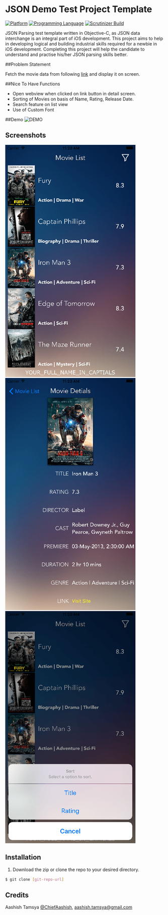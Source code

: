 # JSON Demo Test Project Template

[![Platform](https://img.shields.io/badge/platform-ios-lightgrey.svg)]()
[![Programming Language](https://img.shields.io/badge/language-objective--c-ff69b4.svg)]()
[![Scrutinizer Build](https://img.shields.io/scrutinizer/build/g/filp/whoops.svg?maxAge=2592000)]()

JSON Parsing test template written in Objective-C, as JSON data interchange is an integral part of iOS development. This project aims to help in developing logical and building industrial skills required for a newbie in iOS development. Completing this project will help the candidate to understand and practise his/her JSON parsing skills better.  


##Problem Statement

Fetch the movie data from following [link](https://json-test-sample-project.firebaseio.com/api.json) and display it on screen.

##Nice To Have Functions
- Open webview when clicked on link button in detail screen.
- Sorting of Movies on basis of Name, Rating, Release Date.
- Search feature on list view
- Use of Custom Font

##Demo
![DEMO](https://github.com/aashishtamsya/TestProject-JSONParsing/blob/master/Resources/DEMO/ATDemo.gif)

## Screenshots

![Screenshot Home](Resources/Screenshots/1.png?raw=true "Screenshot Home")
![Screenshot Detail](Resources/Screenshots/2.png?raw=true "Screenshot Detail")
![Screenshot Filter](Resources/Screenshots/3.png?raw=true "Screenshot Filter")


## Installation

1. Download the zip or clone the repo to your desired directory.

```sh
$ git clone [git-repo-url] 
```

## Credits

Aashish Tamsya [@ChiefAashish](https://www.twitter.com/chiefaashish),
aashish.tamsya@gmail.com
